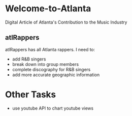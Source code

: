 # Welcome-to-Atlanta
Digital Article of Atlanta's Contribution to the Music Industry

## atlRappers
atlRappers has all Atlanta rappers. I need to:
* add R&B singers
* break down into group members
* complete discography for R&B singers
* add more accurate geographic information

# Other Tasks
* use youtube API to chart youtube views

